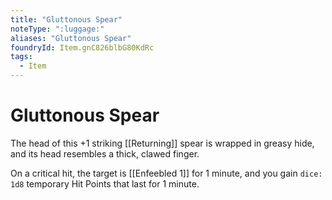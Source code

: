 ```yaml
---
title: "Gluttonous Spear"
noteType: ":luggage:"
aliases: "Gluttonous Spear"
foundryId: Item.gnC826blbG80KdRc
tags:
  - Item
---
```


# Gluttonous Spear

The head of this +1 striking [[Returning]] spear is wrapped in greasy hide, and its head resembles a thick, clawed finger.

On a critical hit, the target is [[Enfeebled 1]] for 1 minute, and you gain `dice: 1d8` temporary Hit Points that last for 1 minute.
